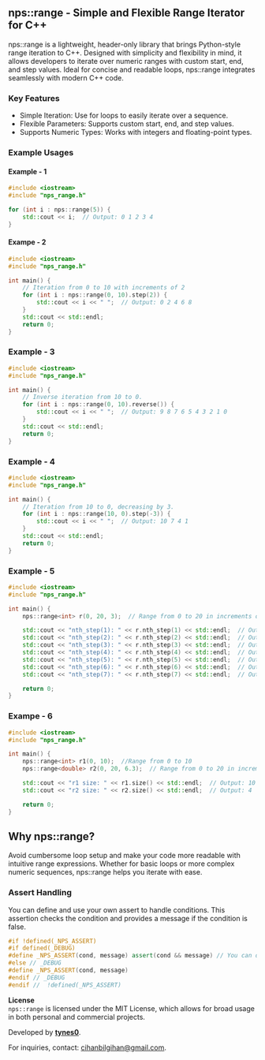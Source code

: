 ## nps::range - Simple and Flexible Range Iterator for C++
nps::range is a lightweight, header-only library that brings Python-style range iteration to C++. Designed with simplicity and flexibility in mind, it allows developers to iterate over numeric ranges with custom start, end, and step values. Ideal for concise and readable loops, nps::range integrates seamlessly with modern C++ code.

### Key Features
- Simple Iteration: Use for loops to easily iterate over a sequence.
- Flexible Parameters: Supports custom start, end, and step values.
- Supports Numeric Types: Works with integers and floating-point types.

### Example Usages
#### Example - 1
```cpp
#include <iostream>
#include "nps_range.h"

for (int i : nps::range(5)) {
    std::cout << i;  // Output: 0 1 2 3 4
}
```

#### Exampe - 2
```cpp
#include <iostream>
#include "nps_range.h"

int main() {
    // Iteration from 0 to 10 with increments of 2
    for (int i : nps::range(0, 10).step(2)) {
        std::cout << i << " ";  // Output: 0 2 4 6 8
    }
    std::cout << std::endl;
    return 0;
}

```

### Example - 3
```cpp
#include <iostream>
#include "nps_range.h"

int main() {
    // Inverse iteration from 10 to 0.
    for (int i : nps::range(0, 10).reverse()) {
        std::cout << i << " ";  // Output: 9 8 7 6 5 4 3 2 1 0
    }
    std::cout << std::endl;
    return 0;
}

```

### Example - 4
```cpp
#include <iostream>
#include "nps_range.h"

int main() {
    // Iteration from 10 to 0, decreasing by 3.
    for (int i : nps::range(10, 0).step(-3)) {
        std::cout << i << " ";  // Output: 10 7 4 1
    }
    std::cout << std::endl;
    return 0;
}

```

### Example - 5
```cpp
#include <iostream>
#include "nps_range.h"

int main() {
    nps::range<int> r(0, 20, 3);  // Range from 0 to 20 in increments of 3

    std::cout << "nth_step(1): " << r.nth_step(1) << std::endl;  // Output: 0
    std::cout << "nth_step(2): " << r.nth_step(2) << std::endl;  // Output: 3
    std::cout << "nth_step(3): " << r.nth_step(3) << std::endl;  // Output: 6
    std::cout << "nth_step(4): " << r.nth_step(4) << std::endl;  // Output: 9
    std::cout << "nth_step(5): " << r.nth_step(5) << std::endl;  // Output: 12
    std::cout << "nth_step(6): " << r.nth_step(6) << std::endl;  // Output: 15
    std::cout << "nth_step(7): " << r.nth_step(7) << std::endl;  // Output: 18

    return 0;
}

```

### Exampe - 6
```cpp
#include <iostream>
#include "nps_range.h"

int main() {
    nps::range<int> r1(0, 10);  //Range from 0 to 10
    nps::range<double> r2(0, 20, 6.3);  // Range from 0 to 20 in increments of 6.3

    std::cout << "r1 size: " << r1.size() << std::endl;  // Output: 10
    std::cout << "r2 size: " << r2.size() << std::endl;  // Output: 4

    return 0;
}

```

## Why nps::range?
Avoid cumbersome loop setup and make your code more readable with intuitive range expressions. Whether for basic loops or more complex numeric sequences, nps::range helps you iterate with ease.
  
### Assert Handling
You can define and use your own assert to handle conditions. This assertion checks the condition and provides a message if the condition is false.
```cpp
#if !defined(_NPS_ASSERT)
#if defined(_DEBUG) 
#define _NPS_ASSERT(cond, message) assert(cond && message) // You can define and use your own assert to handle conditions.
#else // _DEBUG
#define _NPS_ASSERT(cond, message)
#endif // _DEBUG
#endif //  !defined(_NPS_ASSERT)
```


**License**  
`nps::range` is licensed under the MIT License, which allows for broad usage in both personal and commercial projects. 

Developed by [**tynes0**](https://github.com/tynes0). 

For inquiries, contact: cihanbilgihan@gmail.com.
